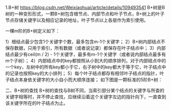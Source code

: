 1.B+树
https://blog.csdn.net/Weixiaohuai/article/details/109493541
B+树是B树的一种变形形式，一颗B+树包含根节点、内部节点和叶子节点，B+树上的叶子节点存储关键字以及相应记录的地址，叶子节点以上各层作为索引使用。

一棵m阶的B+树定义如下：

1）根结点最少包含1个关键字个数，最多包含m-1个关键字；
2）B+树内部结点不保存数据，只用于索引，所有数据（或者说记录）都保存在叶子结点中；
3）内部结点最少有ceil(m / 2) - 1个关键字，最多有m-1个关键字（或者说内部结点最多有m个子树）；
4）内部结点中的key都按照从小到大的顺序排列，对于内部结点中的一个key，左树中的所有key都小于它，右子树中的key都大于等于它，叶子结点中的记录也按照key的大小排列；
5）每个叶子结点都存有相邻叶子结点的指针，叶子结点本身依关键字的大小自小而大顺序连接；
如下图是一颗标准的5阶B+树：

二、B+树的查找
B+树的查找与B树不同，当索引部分某个结点的关键字与所查的关键字相等时，并不停止查找，应继续沿着这个关键字左边的指针向下，一直查到该关键字所在的叶子结点为止。
